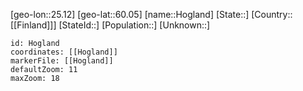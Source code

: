 ﻿---
location: [60.05,25.12]
mapzoom: [7,12] 
mapmarker: city 
type: City
tags:
- geo/City


SpocWebEntityId: 30975
isDeleted: false
confidential: public

---
[geo-lon::25.12]
[geo-lat::60.05]
[name::Hogland]
[State::]
[Country::[[Finland]]]
[StateId::]
[Population::]
[Unknown::]


```leaflet
id: Hogland
coordinates: [[Hogland]]
markerFile: [[Hogland]]
defaultZoom: 11 
maxZoom: 18
```
